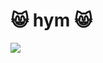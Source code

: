 # 😸 hym 😸
 <img src="https://img.shields.io/badge/java-007396?style=for-the-badge&logo=java&logoColor=white"> 

<!--
**ghrltjdtprbs/ghrltjdtprbs** is a ✨ _special_ ✨ repository because its `README.md` (this file) appears on your GitHub profile.

Here are some ideas to get you started:

- 🔭 I’m currently working on ...
- 🌱 I’m currently learning ...
- 👯 I’m looking to collaborate on ...
- 🤔 I’m looking for help with ...
- 💬 Ask me about ...
- 📫 How to reach me: ...
- 😄 Pronouns: ...
- ⚡ Fun fact: ...
-->


